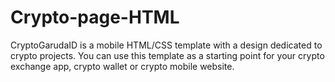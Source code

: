 # Crypto-page-HTML
CryptoGarudaID is a mobile HTML/CSS template with a design dedicated to crypto projects. You can use this template as a starting point for your crypto exchange app, crypto wallet or crypto mobile website.
